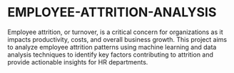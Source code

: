 # EMPLOYEE-ATTRITION-ANALYSIS
Employee attrition, or turnover, is a critical concern for organizations as it impacts productivity, costs, and overall business growth. This project aims to analyze employee attrition patterns using machine learning and data analysis techniques to identify key factors contributing to attrition and provide actionable insights for HR departments.
